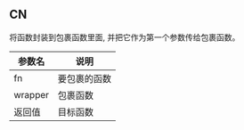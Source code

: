 ## CN

将函数封装到包裹函数里面, 并把它作为第一个参数传给包裹函数。

|参数名|说明|
|-----|---|
|fn|要包裹的函数|
|wrapper|包裹函数|
|返回值|目标函数|

